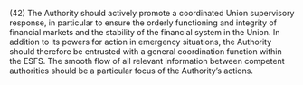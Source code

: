 (42) The Authority should actively promote a coordinated Union supervisory response, in particular to ensure the orderly functioning and integrity of financial markets and the stability of the financial system in the Union. In addition to its powers for action in emergency situations, the Authority should therefore be entrusted with a general coordination function within the ESFS. The smooth flow of all relevant information between competent authorities should be a particular focus of the Authority’s actions.